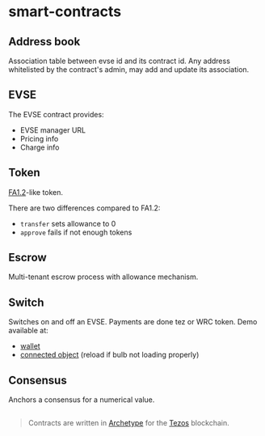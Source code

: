 # smart-contracts

## Address book

Association table between evse id and its contract id. 
Any address whitelisted by the contract's admin, may add and update its association.

## EVSE

The EVSE contract provides:
 * EVSE manager URL
 * Pricing info
 * Charge info
 
 ## Token
 
 [FA1.2](https://assets.tqtezos.com/docs/token-contracts/fa12/1-fa12-intro/)-like token.
 
 There are two differences compared to FA1.2:
 * `transfer` sets allowance to 0
 * `approve` fails if not enough tokens
 
 ## Escrow
 
 Multi-tenant escrow process with allowance mechanism.
 
 ## Switch
 
 Switches on and off an EVSE. Payments are done tez or WRC token.
 Demo available at:
 * [wallet](http://34.253.184.235/ui)
 * [connected object](http://3.250.1.82/ui/) (reload if bulb not loading properly)
 
 ## Consensus
 
 Anchors a consensus for a numerical value.
 
 ##
 
 > Contracts are written in [Archetype](http://archetype-lang.org/) for the [Tezos](https://tezos.com/) blockchain.
